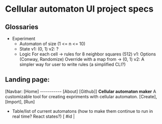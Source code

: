 # Cellular automaton UI project specs

## Glossaries
- Experiment
  + Automaton of size (1 <= n <= 10)
  + State
    v1: (0, 1) 
    v2: ?
  + Logic
    For each cell -> rules for 8 neighbor squares (512) 
    v1: 
      Options (Conway, Randomize)
      Override with a map from <state1> -> (0, 1)
    v2: A simpler way for user to write rules (a simplified CLI?)

## Landing page: 
[Navbar: [Home] ----------- [About] [Github]] 
  **Cellular automaton maker**
  A customizable tool for creating expriments with cellular automaton. 
        [Create], [Import], [Run] 
- Table/list of current automatons (how to make them continue to run in real time? React states?)
  [ #id | <Title> | Description ]
  <items>... 

## Create page: 
Basic info: Name, short description of experiment
Stages
1. Setup: 
- (Initial state, Logic)
- Evolution speed (default: 1, )
2. Runtime
- Evolve (Cur_state > Next_state) per 1/expSpeed ms for expTime/expSpeed ms.  
- Pause button to enter Freeze mode
3. Freeze mode
- Click on a square to flip or add

## Experiment page: 
Input: A set of ids for cellula automatons
Output: 
- Embed two experiment next to each other 
- Button to start evolution + stuff as usual. 

## A few ideas
1. Interactive multiplayer multi-colored cellula automaton game? 
The model is so versatile you can build so many things with it
2. make the word "customizable" -> different designs